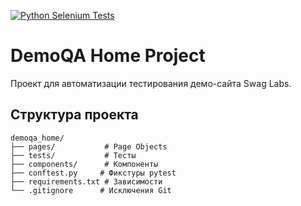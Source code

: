 [![Python Selenium Tests](https://github.com/AngryAlexQA/demoga_home/actions/workflows/python-app.yml/badge.svg)](https://github.com/AngryAlexQA/demoga_home/actions/workflows/python-app.yml)

# DemoQA Home Project

Проект для автоматизации тестирования демо-сайта Swag Labs.

## Структура проекта

````
demoqa_home/
├── pages/           # Page Objects
├── tests/           # Тесты
├── components/      # Компоненты
├── conftest.py     # Фикстуры pytest
├── requirements.txt # Зависимости
└── .gitignore      # Исключения Git
